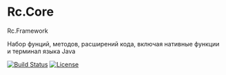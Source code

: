 # Rc.Core
Rc.Framework

Набор фунций, методов, расширений кода, включая нативные функции и терминал языка Java

[![Build Status](https://travis-ci.org/AnotherAltr/Rc.Core.svg?branch=master)](https://travis-ci.org/AnotherAltr/Rc.Core)
[![License](https://img.shields.io/apm/l/vim-mode.svg)](https://github.com/AnotherAltr/Rc.Core/blob/master/LICENSE)

